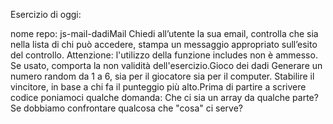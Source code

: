 Esercizio di oggi:

nome repo: js-mail-dadiMail
Chiedi all’utente la sua email,
controlla che sia nella lista di chi può accedere,
stampa un messaggio appropriato sull’esito del controllo.
Attenzione: l'utilizzo della funzione includes non è ammesso. Se usato, comporta la non validità dell'esercizio.Gioco dei dadi
Generare un numero random da 1 a 6, sia per il giocatore sia per il computer.
Stabilire il vincitore, in base a chi fa il punteggio più alto.Prima di partire a scrivere codice poniamoci qualche domanda:
Che ci sia un array da qualche parte?
Se dobbiamo confrontare qualcosa che "cosa" ci serve?